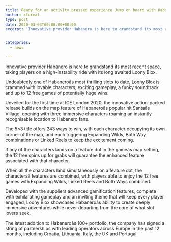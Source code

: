 ```yaml
---
title: Ready for an activity pressed experience Jump on board with Habanero s Loony Blox
author: xforeal 
type: post
date: 2020-03-03T00:00:00+00:00
excerpt: 'Innovative provider Habanero is here to grandstand its most recent opening, taking players on a high-instability ride with its long awaited Loony Blox '


categories:
  - news

---
```

Innovative provider Habanero is here to grandstand its most recent space, taking players on a high-instability ride with its long awaited Loony Blox.

Undoubtedly one of Habaneroâs most thrilling slots to date, Loony Blox is crammed with lovable characters, exciting gameplay, a funky soundtrack and up to 12 free games of potentially huge wins.

Unveiled for the first time at ICE London 2020, the innovative action-packed release builds on the map feature of Habaneroâs popular hit Santaâs Village, opening with three immersive characters roaming an instantly recognisable location to Habanero fans.

The 5&#215;3 title offers 243 ways to win, with each character occupying its own corner of the map, and each triggering Expanding Wilds, Both Way combinations or Linked Reels to keep the excitement coming.

If any of the characters lands on a feature dot in the gameâs map setting, the 12 free spins up for grabs will guarantee the enhanced feature associated with that character.

When all the characters land simultaneously on a feature dot, the charactersâ features are combined, with players able to enjoy the 12 free games with Expanding Wilds, Linked Reels and Both Ways combined.

Developed with the suppliers advanced gamification features, complete with exhilarating gameplay and an inviting theme that will keep every player engaged, Loony Blox showcases Habaneroâs ability to create deeply immersive adventures while never departing from the core of what slot lovers seek.

The latest addition to Habaneroâs 100+ portfolio, the company has signed a string of partnerships with leading operators across Europe in the past 12 months, including Croatia, Lithuania, Italy, the UK and Portugal.